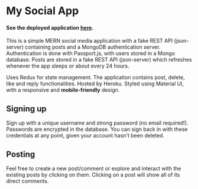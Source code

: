 # My Social App 
#### See the deployed application [here](https://fathomless-hollows-55304.herokuapp.com/).

This is a simple MERN social media application with a fake REST API (json-server) containing posts and a MongoDB authentication server. Authentication is done with Passport.js, with users stored in a Mongo database. Posts are stored in a fake REST API (json-server) which refreshes whenever the app sleeps or about every 24 hours. 

Uses Redux for state management. The application contains post, delete, like and reply functionalities. Hosted by Heroku. Styled using Material UI, with a responsive and **mobile-friendly** design.

## Signing up

Sign up with a unique username and strong password (no email required!). Passwords are encrypted in the database. You can sign back in with these credentials at any point, given your account hasn't been deleted.

## Posting

Feel free to create a new post/comment or explore and interact with the existing posts by clicking on them. Clicking on a post will show all of its direct comments.
